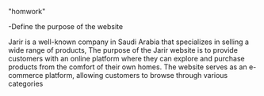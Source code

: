 "homwork"

-Define the purpose of the website

Jarir is a well-known company in Saudi Arabia that specializes in selling a wide 
range of products, The purpose of the Jarir website is to provide customers with an 
online platform where they can explore and purchase products from the comfort 
of their own homes. The website serves as an e-commerce platform, allowing 
customers to browse through various categories
